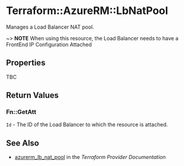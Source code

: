 # Terraform::AzureRM::LbNatPool

Manages a Load Balancer NAT pool.

~> **NOTE** When using this resource, the Load Balancer needs to have a FrontEnd IP Configuration Attached

## Properties

TBC

## Return Values

### Fn::GetAtt

`Id` - The ID of the Load Balancer to which the resource is attached.

## See Also

* [azurerm_lb_nat_pool](https://www.terraform.io/docs/providers/azurerm/r/lb_nat_pool.html) in the _Terraform Provider Documentation_